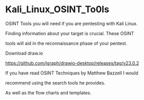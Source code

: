 # Kali_Linux_OSINT_To0ls

OSINT Tools you will need if you are pentesting with Kali Linux.

Finding information about your target is crucial. These OSINT 

tools will aid in the reconnaissance phase of your pentest.

Download draw.io

https://github.com/jgraph/drawio-desktop/releases/tag/v23.0.2

If you have read OSINT Techniques by Matthew Bazzell I would 

recommend using the search tools he provides.

As well as the flow charts and templates.
